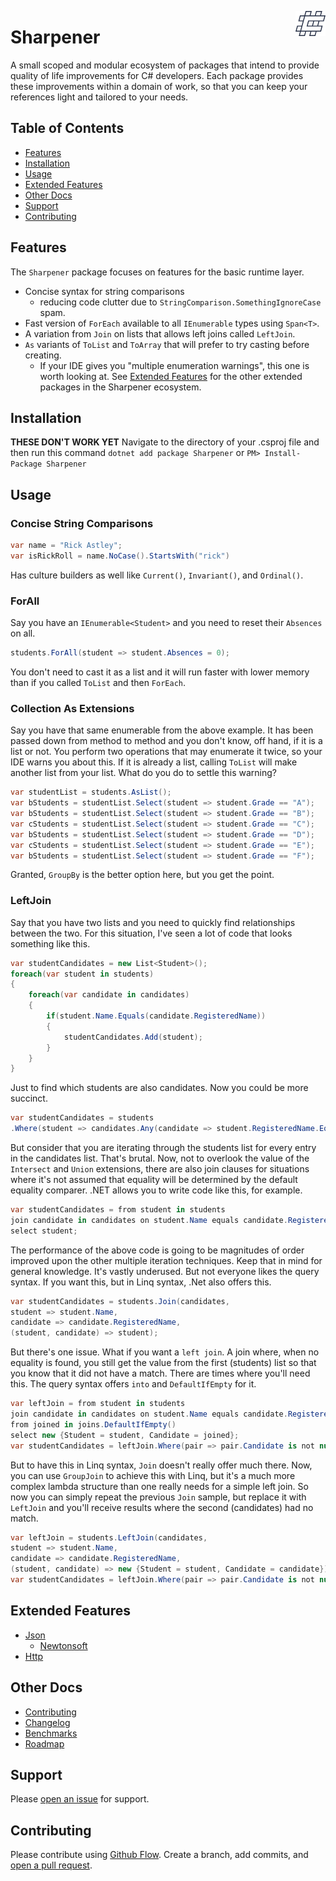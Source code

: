 <img src="docs/images/icon-white-stroke-40px.png"
     align="right"
     style="height: 40px;" />
# Sharpener
A small scoped and modular ecosystem of packages that intend to provide quality of life improvements for C# developers. Each package provides these improvements within a domain of work, so that you can keep your references light and tailored to your needs.
## Table of Contents
- [Features](#features)
- [Installation](#installation)
- [Usage](#usage)
- [Extended Features](#extended-features)
- [Other Docs](#other-docs)
- [Support](#support)
- [Contributing](#contributing)
## Features
The `Sharpener` package focuses on features for the basic runtime layer.
- Concise syntax for string comparisons
  - reducing code clutter due to `StringComparison.SomethingIgnoreCase` spam.
- Fast version of `ForEach` available to all `IEnumerable` types using `Span<T>`.
- A variation from `Join` on lists that allows left joins called `LeftJoin`.
- `As` variants of `ToList` and `ToArray` that will prefer to try casting before creating.
  - If your IDE gives you "multiple enumeration warnings", this one is worth looking at.
    See [Extended Features](#extended-features) for the other extended packages in the Sharpener ecosystem.
## Installation
**THESE DON'T WORK YET**
Navigate to the directory of your .csproj file and then run this command
`dotnet add package Sharpener`
or
`PM> Install-Package Sharpener`
## Usage
### Concise String Comparisons
```cs
var name = "Rick Astley";
var isRickRoll = name.NoCase().StartsWith("rick")
```
Has culture builders as well like `Current()`, `Invariant()`, and `Ordinal()`.
### ForAll
Say you have an `IEnumerable<Student>`</Student> and you need to reset their `Absences` on all.
```cs
students.ForAll(student => student.Absences = 0);
```
You don't need to cast it as a list and it will run faster with lower memory than if you called `ToList` and then `ForEach`.
### Collection As Extensions
Say you have that same enumerable from the above example. It has been passed down from method to method and you don't know, off hand, if it is a list or not.
You perform two operations that may enumerate it twice, so your IDE warns you about this. If it is already a list, calling `ToList` will make another list from your list. What do you do to settle this warning?
```cs
var studentList = students.AsList();
var bStudents = studentList.Select(student => student.Grade == "A");
var bStudents = studentList.Select(student => student.Grade == "B");
var cStudents = studentList.Select(student => student.Grade == "C");
var bStudents = studentList.Select(student => student.Grade == "D");
var cStudents = studentList.Select(student => student.Grade == "E");
var bStudents = studentList.Select(student => student.Grade == "F");
```
Granted, `GroupBy` is the better option here, but you get the point.
### LeftJoin
Say that you have two lists and you need to quickly find relationships between the two. For this situation, I've seen a lot of code that looks something like this.
```cs
var studentCandidates = new List<Student>();
foreach(var student in students)
{
    foreach(var candidate in candidates)
    {
        if(student.Name.Equals(candidate.RegisteredName))
        {
            studentCandidates.Add(student);
        }
    }
}
```
Just to find which students are also candidates. Now you could be more succinct.
```cs
var studentCandidates = students
.Where(student => candidates.Any(candidate => student.RegisteredName.Equals(candidate.Name)));
```
But consider that you are iterating through the students list for every entry in the candidates list. That's brutal. Now, not to overlook the value of the `Intersect` and `Union` extensions, there are also join clauses for situations where it's not assumed that equality will be determined by the default equality comparer.
.NET allows you to write code like this, for example.
```cs
var studentCandidates = from student in students
join candidate in candidates on student.Name equals candidate.RegisteredName
select student;
```
The performance of the above code is going to be magnitudes of order improved upon the other multiple iteration techniques. Keep that in mind for general knowledge. It's vastly underused.
But not everyone likes the query syntax. If you want this, but in Linq syntax, .Net also offers this.
```cs
var studentCandidates = students.Join(candidates,
student => student.Name,
candidate => candidate.RegisteredName,
(student, candidate) => student);
```
But there's one issue. What if you want a `left join`. A join where, when no equality is found, you still get the value from the first (students) list so that you know that it did not have a match. There are times where you'll need this.
The query syntax offers `into` and `DefaultIfEmpty` for it.
```cs
var leftJoin = from student in students
join candidate in candidates on student.Name equals candidate.RegisteredName into joins
from joined in joins.DefaultIfEmpty()
select new {Student = student, Candidate = joined};
var studentCandidates = leftJoin.Where(pair => pair.Candidate is not null);
```
But to have this in Linq syntax, `Join` doesn't really offer much there. Now, you can use `GroupJoin` to achieve this with Linq, but it's a much more complex lambda structure than one really needs for a simple left join. So now you can simply repeat the previous `Join` sample, but replace it with `LeftJoin` and you'll receive results where the second (candidates) had no match.
```cs
var leftJoin = students.LeftJoin(candidates,
student => student.Name,
candidate => candidate.RegisteredName,
(student, candidate) => new {Student = student, Candidate = candidate});
var studentCandidates = leftJoin.Where(pair => pair.Candidate is not null);
```
## Extended Features
- [Json](docs/JSON.md)
  - [Newtonsoft](docs/Newtonsoft.md)
- [Http](docs/Http.md)
## Other Docs
- [Contributing](docs/CONTRIBUTING.md)
- [Changelog](docs/CHANGELOG.md)
- [Benchmarks](docs/BENCHMARKS.md)
- [Roadmap](docs/ROADMAP.MD)
## Support
Please [open an issue](https://github.com/r-singleton/Sharpener/issues/new) for support.
## Contributing
Please contribute using [Github Flow](https://guides.github.com/introduction/flow/). Create a branch, add commits, and [open a pull request](https://github.com/r-singleton/Sharpener/compare/).
